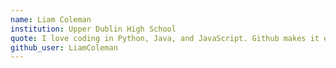 ```yaml
---
name: Liam Coleman 
institution: Upper Dublin High School
quote: I love coding in Python, Java, and JavaScript. Github makes it easy to keep track of all my projects.
github_user: LiamColeman
---
```

